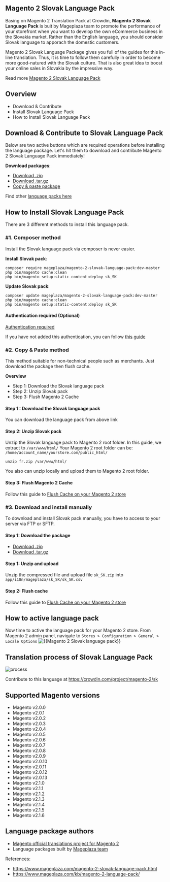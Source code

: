 ## Magento 2 Slovak Language Pack

Basing on Magento 2 Translation Pack at Crowdin, **Magento 2 Slovak Language Pack** is buit by Mageplaza team to promote the performance of your storefront when you want to develop the own eCommerce business in the Slovakia market. Rather than the English language, you should consider Slovak language to apporach the domestic customers.

Magento 2 Slovak Language Package gives you full of the guides for this in-line translation. Thus, it is time to follow them carefully in order to become more good-natured with the Slovak culture. That is also great idea to boost your online sales in Slovakia by the impressive way.

Read more [Magento 2 Slovak Language Pack](https://www.mageplaza.com/magento-2-slovak-language-pack.html)


## Overview

- Download & Contribute
- Install Slovak Language Pack
- How to Install Slovak Language Pack

## Download & Contribute to Slovak Language Pack

Below are two active buttons which are required operations before installing the language package. Let's hit them to download and contribute Magento 2 Slovak Language Pack immediately!

**Download packages**:

- [Download .zip](https://github.com/mageplaza/magento-2-slovak-language-pack/archive/master.zip)
- [Download .tar.gz](https://github.com/mageplaza/magento-2-slovak-language-pack/tarball/master)
- [Copy & paste package](https://crowdin.com/project/magento-2/sk.zip)


Find other [language packs here]({https://www.mageplaza.com/kb/magento-2-language-pack/)

## How to Install Slovak Language Pack

There are 3 different methods to install this language pack.

### #1. Composer method
Install the Slovak language pack via composer is never easier.

**Install Slovak pack**:

```
composer require mageplaza/magento-2-slovak-language-pack:dev-master
php bin/magento cache:clean
php bin/magento setup:static-content:deploy sk_SK

```


**Update  Slovak pack**:

```
composer update mageplaza/magento-2-slovak-language-pack:dev-master
php bin/magento cache:clean
php bin/magento setup:static-content:deploy sk_SK

```

#### Authentication required (Optional)

[Authentication required](https://i.imgur.com/dmryiPk.png)

If you have not added this authentication, you can follow [this guide](http://devdocs.magento.com/guides/v2.0/install-gde/prereq/connect-auth.html)


### #2. Copy & Paste method

This method suitable for non-technical people such as merchants. Just download the package then flush cache.

**Overview**

- Step 1: Download the Slovak language pack
- Step 2: Unzip Slovak pack
- Step 3: Flush Magento 2 Cache

#### Step 1 : Download the Slovak language pack

You can download the language pack from above link

#### Step 2: Unzip Slovak pack

Unzip the Slovak language pack to Magento 2 root folder. In this guide, we extract to `/var/www/html/`
Your Magento 2 root folder can be: `/home/account_name/yourstore.com/public_html/`

```
unzip fr.zip /var/www/html/
```

You also can unzip locally and upload them to Magento 2 root folder.

#### Step 3: Flush Magento 2 Cache

Follow this guide to [Flush Cache on your Magento 2 store](https://www.mageplaza.com/kb/how-flush-enable-disable-cache.html)


### #3. Download and install manually

To download and install Slovak pack manually, you have to access to your server via FTP or SFTP.

#### Step 1: Download the package

- [Download .zip](https://github.com/mageplaza/magento-2-slovak-language-pack/archive/master.zip)
- [Download .tar.gz](https://github.com/mageplaza/magento-2-slovak-language-pack/tarball/master)

#### Step 1: Unzip and upload

Unzip the compressed file and upload file `sk_SK.zip` into `app/i18n/mageplaza/sk_SK/sk_SK.csv`

#### Step 2: Flush cache

Follow this guide to [Flush Cache on your Magento 2 store](https://www.mageplaza.com/kb/how-flush-enable-disable-cache.html)


## How to active language pack

Now time to active the language pack for your Magento 2 store. From Magento 2 admin panel, navigate to `Stores > Configuration > General > Locale Options`
![{{Magento 2 Slovak language pack}}](https://i.imgur.com/aPSUA0l.png)


## Translation process of Slovak Language Pack
![process](http://progressed.io/bar/80)

Contribute to this language at https://crowdin.com/project/magento-2/sk

## Supported Magento versions

- Magento v2.0.0
- Magento v2.0.1
- Magento v2.0.2
- Magento v2.0.3
- Magento v2.0.4
- Magento v2.0.5
- Magento v2.0.6
- Magento v2.0.7
- Magento v2.0.8
- Magento v2.0.9
- Magento v2.0.10
- Magento v2.0.11
- Magento v2.0.12
- Magento v2.0.13
- Magento v2.1.0
- Magento v2.1.1
- Magento v2.1.2
- Magento v2.1.3
- Magento v2.1.4
- Magento v2.1.5
- Magento v2.1.6



## Language package authors

- [Magento official translations project for Magento 2](https://crowdin.com/project/magento-2)
- Language packages built by [Mageplaza team](https://www.mageplaza.com/)


References:
- https://www.mageplaza.com/magento-2-slovak-language-pack.html
- https://www.mageplaza.com/kb/magento-2-language-pack/